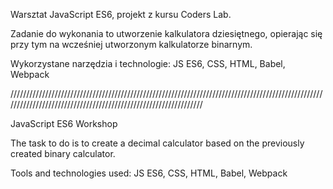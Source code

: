 Warsztat JavaScript ES6,
projekt z kursu Coders Lab.

Zadanie do wykonania to utworzenie kalkulatora dziesiętnego, opierając się przy tym na wcześniej utworzonym kalkulatorze binarnym.

Wykorzystane narzędzia i technologie: JS ES6, CSS, HTML, Babel, Webpack

////////////////////////////////////////////////////////////////////////////////////////////////////////////////////////////////////////////////////////////////

JavaScript ES6 Workshop

The task to do is to create a decimal calculator based on the previously created binary calculator.

Tools and technologies used: JS ES6, CSS, HTML, Babel, Webpack
